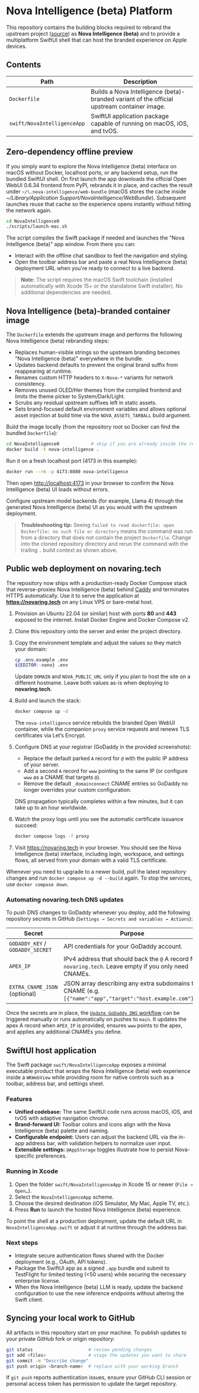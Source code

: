 # Nova Intelligence (beta) Platform

This repository contains the building blocks required to rebrand the upstream project ([source](https://github.com/open-webui/open-webui)) as **Nova Intelligence (beta)** and to provide a multiplatform SwiftUI shell that can host the branded experience on Apple devices.

## Contents

| Path | Description |
| --- | --- |
| `Dockerfile` | Builds a Nova Intelligence (beta)-branded variant of the official upstream container image. |
| `swift/NovaIntelligenceApp` | SwiftUI application package capable of running on macOS, iOS, and tvOS. |

## Zero-dependency offline preview

If you simply want to explore the Nova Intelligence (beta) interface on macOS without Docker, localhost ports, or any backend setup, run the bundled SwiftUI shell. On first launch the app downloads the official Open WebUI 0.6.34 frontend from PyPI, rebrands it in place, and caches the result under `~/\.nova-intelligence/web-bundle` (macOS stores the cache inside *~/Library/Application Support/NovaIntelligence/WebBundle*). Subsequent launches reuse that cache so the experience opens instantly without hitting the network again.

```bash
cd NovaIntelligence0
./scripts/launch-mac.sh
```

The script compiles the Swift package if needed and launches the "Nova Intelligence (beta)" app window. From there you can:

* Interact with the offline chat sandbox to feel the navigation and styling.
* Open the toolbar address bar and paste a real Nova Intelligence (beta) deployment URL when you're ready to connect to a live backend.

> **Note:** The script requires the macOS Swift toolchain (installed automatically with Xcode 15+ or the standalone Swift installer). No additional dependencies are needed.

## Nova Intelligence (beta)-branded container image

The `Dockerfile` extends the upstream image and performs the following Nova Intelligence (beta) rebranding steps:

* Replaces human-visible strings so the upstream branding becomes "Nova Intelligence (beta)" everywhere in the bundle.
* Updates backend defaults to prevent the original brand suffix from reappearing at runtime.
* Renames custom HTTP headers to `X-Nova-*` variants for network consistency.
* Removes unused OLED/Her themes from the compiled frontend and limits the theme picker to System/Dark/Light.
* Scrubs any residual upstream suffixes left in static assets.
* Sets brand-focused default environment variables and allows optional asset injection at build time via the `NOVA_ASSETS_TARBALL` build argument.

Build the image locally (from the repository root so Docker can find the bundled `Dockerfile`):

```bash
cd NovaIntelligence0            # skip if you are already inside the repo folder
docker build -t nova-intelligence .
```

Run it on a fresh localhost port (4173 in this example):

```bash
docker run --rm -p 4173:8080 nova-intelligence
```

Then open <http://localhost:4173> in your browser to confirm the Nova Intelligence (beta) UI loads without errors.

Configure upstream model backends (for example, Llama 4) through the generated Nova Intelligence (beta) UI as you would with the upstream deployment.

> **Troubleshooting tip:** Seeing `failed to read dockerfile: open Dockerfile: no such file or directory` means the command was run from a directory that does not contain the project `Dockerfile`. Change into the cloned repository directory and rerun the command with the trailing `.` build context as shown above.

## Public web deployment on novaring.tech

The repository now ships with a production-ready Docker Compose stack that reverse-proxies Nova Intelligence (beta) behind [Caddy](https://caddyserver.com) and terminates HTTPS automatically. Use it to serve the application at **https://novaring.tech** on any Linux VPS or bare-metal host.

1. Provision an Ubuntu 22.04 (or similar) host with ports **80** and **443** exposed to the internet. Install Docker Engine and Docker Compose v2.
2. Clone this repository onto the server and enter the project directory.
3. Copy the environment template and adjust the values so they match your domain:

   ```bash
   cp .env.example .env
   ${EDITOR:-nano} .env
   ```

   Update `DOMAIN` and `NOVA_PUBLIC_URL` only if you plan to host the site on a different hostname. Leave both values as-is when deploying to **novaring.tech**.

4. Build and launch the stack:

   ```bash
   docker compose up -d
   ```

   The `nova-intelligence` service rebuilds the branded Open WebUI container, while the companion `proxy` service requests and renews TLS certificates via Let’s Encrypt.

5. Configure DNS at your registrar (GoDaddy in the provided screenshots):

   * Replace the default parked `A` record for `@` with the public IP address of your server.
   * Add a second `A` record for `www` pointing to the same IP (or configure `www` as a CNAME that targets `@`).
   * Remove the default `_domainconnect` CNAME entries so GoDaddy no longer overrides your custom configuration.

   DNS propagation typically completes within a few minutes, but it can take up to an hour worldwide.

6. Watch the proxy logs until you see the automatic certificate issuance succeed:

   ```bash
   docker compose logs -f proxy
   ```

7. Visit <https://novaring.tech> in your browser. You should see the Nova Intelligence (beta) interface, including login, workspace, and settings flows, all served from your domain with a valid TLS certificate.

Whenever you need to upgrade to a newer build, pull the latest repository changes and run `docker compose up -d --build` again. To stop the services, use `docker compose down`.

### Automating novaring.tech DNS updates

To push DNS changes to GoDaddy whenever you deploy, add the following repository secrets in GitHub (`Settings → Secrets and variables → Actions`):

| Secret | Purpose |
| --- | --- |
| `GODADDY_KEY` / `GODADDY_SECRET` | API credentials for your GoDaddy account. |
| `APEX_IP` | IPv4 address that should back the `@` A record for `novaring.tech`. Leave empty if you only need CNAMEs. |
| `EXTRA_CNAME_JSON` (optional) | JSON array describing any extra subdomains to CNAME (e.g. `[{"name":"app","target":"host.example.com"}]`). |

Once the secrets are in place, the [`Update GoDaddy DNS` workflow](.github/workflows/update-dns.yml) can be triggered manually or runs automatically on pushes to `main`. It updates the apex A record when `APEX_IP` is provided, ensures `www` points to the apex, and applies any additional CNAMEs you define.

## SwiftUI host application

The Swift package `swift/NovaIntelligenceApp` exposes a minimal executable product that wraps the Nova Intelligence (beta) web experience inside a `WKWebView` while providing room for native controls such as a toolbar, address bar, and settings sheet.

### Features

* **Unified codebase:** The same SwiftUI code runs across macOS, iOS, and tvOS with adaptive navigation chrome.
* **Brand-forward UI:** Toolbar colors and icons align with the Nova Intelligence (beta) palette and naming.
* **Configurable endpoint:** Users can adjust the backend URL via the in-app address bar, with validation helpers to normalize user input.
* **Extensible settings:** `@AppStorage` toggles illustrate how to persist Nova-specific preferences.

### Running in Xcode

1. Open the folder `swift/NovaIntelligenceApp` in Xcode 15 or newer (`File → Open…`).
2. Select the `NovaIntelligenceApp` scheme.
3. Choose the desired destination (iOS Simulator, My Mac, Apple TV, etc.).
4. Press **Run** to launch the hosted Nova Intelligence (beta) experience.

To point the shell at a production deployment, update the default URL in `NovaIntelligenceApp.swift` or adjust it at runtime through the address bar.

### Next steps

* Integrate secure authentication flows shared with the Docker deployment (e.g., OAuth, API tokens).
* Package the SwiftUI app as a signed `.app` bundle and submit to TestFlight for limited testing (<50 users) while securing the necessary enterprise license.
* When the Nova Intelligence (beta) LLM is ready, update the backend configuration to use the new inference endpoints without altering the Swift client.

## Syncing your local work to GitHub

All artifacts in this repository start on your machine. To publish updates to your private GitHub fork or origin repository:

```bash
git status                     # review pending changes
git add <files>                # stage the updates you want to share
git commit -m "Describe change"
git push origin <branch-name>  # replace with your working branch
```

If `git push` reports authentication issues, ensure your GitHub CLI session or personal access token has permission to update the target repository.
